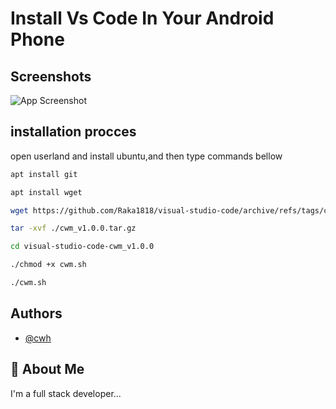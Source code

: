 
# Install Vs Code In Your Android Phone


## Screenshots

![App Screenshot](https://via.placeholder.com/468x300?text=App+Screenshot+Here)


## installation procces

 





open userland and install ubuntu,and then type commands bellow


```bash
apt install git
```
```bash
apt install wget

``` 
```bash
wget https://github.com/Raka1818/visual-studio-code/archive/refs/tags/cwm_v1.0.0.tar.gz
```
```bash
tar -xvf ./cwm_v1.0.0.tar.gz
```
```bash
cd visual-studio-code-cwm_v1.0.0
```
```bash
./chmod +x cwm.sh
```
```bash
./cwm.sh
```





## Authors

- [@cwh](https://github.com/Raka1818/visual-studio-code)


## 🚀 About Me
I'm a full stack developer...

